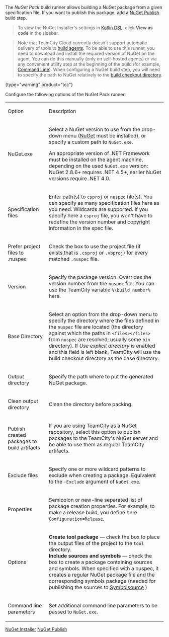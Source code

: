 [//]: # (title: NuGet Pack)
[//]: # (auxiliary-id: NuGet Pack)

The _NuGet Pack_ build runner allows building a NuGet package from a given specification file. If you want to publish this package, add a [NuGet Publish](nuget-publish.md) build step.

<include src="nuget.md" include-id="nuget-OS"/>

>To view the NuGet Installer's settings in [Kotlin DSL](kotlin-dsl.md), click __View as code__ in the sidebar.

>Note that TeamCity Cloud currently doesn't support automatic delivery of tools to [build agents](build-agent.md). To be able to use this runner, you need to download and install the required version of NuGet on the agent. You can do this manually (only on self-hosted agents) or via any convenient utility step at the beginning of the build (for example, [Command Line](command-line.md)). When configuring a NuGet build step, you will need to specify the path to NuGet relatively to the [build checkout directory](build-checkout-directory.md).
> 
{type="warning" product="tcc"}

Configure the following options of the NuGet Pack runner:

<table><tr>

<td>

Option

</td>

<td>

Description

</td></tr><tr>

<td>

NuGet.exe

</td>

<td>

Select a NuGet version to use from the drop-down menu ([NuGet](nuget.md) must be installed), or specify a custom path to `NuGet.exe`.

<note>

An appropriate version of .NET Framework must be installed on the agent machine, depending on the used `NuGet.exe` version: NuGet 2.8.6+ requires .NET 4.5+, earlier NuGet versions require .NET 4.0.
</note>

</td></tr><tr>

<td>

Specification files

</td>

<td>

Enter path(s) to `csproj` or `nuspec` file(s). You can specify as many specification files here as you need. Wildcards are supported. If you specify here a `csproj` file, you won't have to redefine the version number and copyright information in the spec file.

</td></tr><tr>

<td>

Prefer project files to .nuspec

</td>

<td>

Check the box to use the project file (if exists,that is `.csproj` or `.vbproj`) for every matched `.nuspec` file.

</td></tr><tr>

<td>

Version

</td>

<td>

Specify the package version. Overrides the version number from the `nuspec` file. You can use the TeamCity variable `%\build.number%` here.

</td></tr><tr>

<td>

Base Directory

</td>

<td>

Select an option from the drop-down menu to specify the directory where the files defined in the `nuspec` file are located (the directory against which the paths in `<files></files>` from `nuspec` are resolved; usually some `bin` directory). If _Use explicit directory_ is enabled and this field is left blank, TeamCity will use the build checkout directory as the base directory.

</td></tr><tr>

<td>

Output directory

</td>

<td>

Specify the path where to put the generated NuGet package.

</td></tr><tr>

<td>

Сlean output directory

</td>

<td>

Clean the directory before packing.

</td></tr><tr>

<td>

Publish created packages to build artifacts

</td>

<td>

If you are using TeamCity as a NuGet repository, select this option to publish packages to the TeamCity's NuGet server and be able to use them as regular TeamCity artifacts.

</td></tr><tr>

<td>

Exclude files

</td>

<td>

Specify one or more wildcard patterns to exclude when creating a package. Equivalent to the `-Exclude` argument of `NuGet.exe`.

</td></tr><tr>

<td>

Properties

</td>

<td>

Semicolon or new-line separated list of package creation properties. For example, to make a release build, you define here `Configuration=Release`.

</td></tr><tr>

<td>

Options


</td>

<td>

__Create tool package__ — check the box to place the output files of the project to the `tool` directory.    
__Include sources and symbols__ — check the box to create a package containing sources and symbols. When specified with a nuspec, it creates a regular NuGet package file and the corresponding symbols package (needed for publishing the sources to [Symbolsource](http://www.symbolsource.org/) )

</td></tr><tr>

<td>

Command line parameters

</td>

<td>

Set additional command line parameters to be passed to `NuGet.exe`.

</td></tr></table>

<seealso>
        <category ref="admin-guide">
            <a href="nuget-installer.md">NuGet Installer</a>
            <a href="nuget-publish.md">NuGet Publish</a>
        </category>
</seealso>
